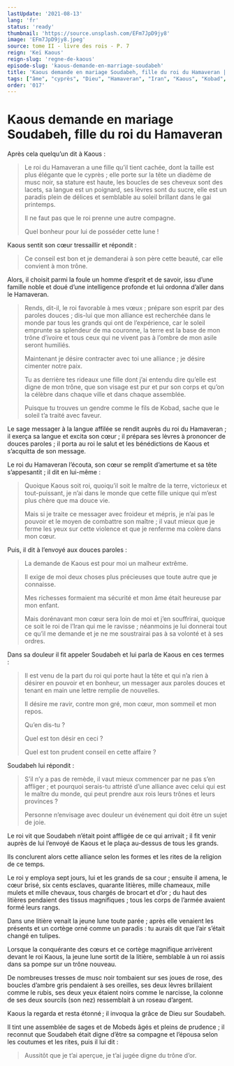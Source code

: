 ```yaml
---
lastUpdate: '2021-08-13'
lang: 'fr'
status: 'ready'
thumbnail: 'https://source.unsplash.com/EFm7JpD9jy8'
image: 'EFm7JpD9jy8.jpeg'
source: tome II - livre des rois - P. 7
reign: 'Keï Kaous'
reign-slug: 'regne-de-kaous'
episode-slug: 'kaous-demande-en-marriage-soudabeh'
title: 'Kaous demande en mariage Soudabeh, fille du roi du Hamaveran | Le Livre des Rois | Shâhnâmeh'
tags: ["âme", "cyprès", "Dieu", "Hamaveran", "Iran", "Kaous", "Kobad", "Mobeds", "Soudabeh"]
order: '017'
---
```


<!-- LTeX: language=fr -->

# Kaous demande en mariage Soudabeh, fille du roi du Hamaveran

Après cela quelqu’un dit à Kaous :

> Le roi du Hamaveran a une fille qu’il tient cachée, dont la taille est plus élégante que le cyprès ; elle porte sur la tête un diadème de musc noir, sa stature est haute, les boucles de ses cheveux sont des lacets, sa langue est un poignard, ses lèvres sont du sucre, elle est un paradis plein de délices et semblable au soleil brillant dans le gai printemps.
>
> Il ne faut pas que le roi prenne une autre compagne.
>
> Quel bonheur pour lui de posséder cette lune !

Kaous sentit son cœur tressaillir et répondit :

> Ce conseil est bon et je demanderai à son père cette beauté, car elle convient à mon trône.

Alors, il choisit parmi la foule un homme d’esprit et de savoir, issu d’une famille noble et doué d’une intelligence profonde et lui ordonna d’aller dans le Hamaveran.

> Rends, dit-il, le roi favorable à mes vœux ;
> prépare son esprit par des paroles douces ;
> dis-lui que mon alliance est recherchée dans le monde par tous les grands qui ont de l’expérience, car le soleil emprunte sa splendeur de ma couronne, la terre est la base de mon trône d’ivoire et tous ceux qui ne vivent pas à l’ombre de mon asile seront humiliés.
>
> Maintenant je désire contracter avec toi une alliance ; je désire cimenter notre paix.
>
> Tu as derrière tes rideaux une fille dont j’ai entendu dire qu’elle est digne de mon trône, que son visage est pur et pur son corps et qu’on la célèbre dans chaque ville et dans chaque assemblée.
>
> Puisque tu trouves un gendre comme le fils de Kobad, sache que le soleil t’a traité avec faveur.

Le sage messager à la langue affilée se rendit auprès du roi du Hamaveran ; il exerça sa langue et excita son cœur ; il prépara ses lèvres à prononcer de douces paroles ; il porta au roi le salut et les bénédictions de Kaous et s’acquitta de son message.

Le roi du Hamaveran l’écouta, son cœur se remplit d’amertume et sa tête s’appesantit ; il dit en lui-même :

> Quoique Kaous soit roi, quoiqu’il soit le maître de la terre, victorieux et tout-puissant, je n’ai dans le monde que cette fille unique qui m’est plus chère que ma douce vie.
>
> Mais si je traite ce messager avec froideur et mépris, je n’ai pas le pouvoir et le moyen de combattre son maître ; il vaut mieux que je ferme les yeux sur cette violence et que je renferme ma colère dans mon cœur.

Puis, il dit à l’envoyé aux douces paroles :

> La demande de Kaous est pour moi un malheur extrême.
>
> Il exige de moi deux choses plus précieuses que toute autre que je connaisse.
>
> Mes richesses formaient ma sécurité et mon âme était heureuse par mon enfant.
>
> Mais dorénavant mon cœur sera loin de moi et j’en souffrirai, quoique ce soit le roi de l’Iran qui me le ravisse ; néanmoins je lui donnerai tout ce qu’il me demande et je ne me soustrairai pas à sa volonté et à ses ordres.

Dans sa douleur il fit appeler Soudabeh et lui parla de Kaous en ces termes :

> Il est venu de la part du roi qui porte haut la tête et qui n’a rien à désirer en pouvoir et en bonheur, un messager aux paroles douces et tenant en main une lettre remplie de nouvelles.
>
> Il désire me ravir, contre mon gré, mon cœur, mon sommeil et mon repos.
>
> Qu’en dis-tu ?
>
> Quel est ton désir en ceci ?
>
> Quel est ton prudent conseil en cette affaire ?

Soudabeh lui répondit :

> S’il n’y a pas de remède, il vaut mieux commencer par ne pas s’en affliger ; et pourquoi serais-tu attristé d’une alliance avec celui qui est le maître du monde, qui peut prendre aux rois leurs trônes et leurs provinces ?
>
> Personne n’envisage avec douleur un événement qui doit être un sujet de joie.

Le roi vit que Soudabeh n’était point affligée de ce qui arrivait ; il fit venir auprès de lui l’envoyé de Kaous et le plaça au-dessus de tous les grands.

Ils conclurent alors cette alliance selon les formes et les rites de la religion de ce temps.

Le roi y employa sept jours, lui et les grands de sa cour ; ensuite il amena, le cœur brisé, six cents esclaves, quarante litières, mille chameaux, mille mulets et mille chevaux, tous chargés de brocart et d’or ; du haut des litières pendaient des tissus magnifiques ; tous les corps de l’armée avaient formé leurs rangs.

Dans une litière venait la jeune lune toute parée ; après elle venaient les présents et un cortège orné comme un paradis : tu aurais dit que l’air s’était changé en tulipes.

Lorsque la conquérante des cœurs et ce cortège magnifique arrivèrent devant le roi Kaous, la jeune lune sortit de la litière, semblable à un roi assis dans sa pompe sur un trône nouveau.

De nombreuses tresses de musc noir tombaient sur ses joues de rose, des boucles d’ambre gris pendaient à ses oreilles, ses deux lèvres brillaient comme le rubis, ses deux yeux étaient noirs comme le narcisse, la colonne de ses deux sourcils (son nez) ressemblait à un roseau d’argent.

Kaous la regarda et resta étonné ; il invoqua la grâce de Dieu sur Soudabeh.

Il tint une assemblée de sages et de Mobeds âgés et pleins de prudence ; il reconnut que Soudabeh était digne d’être sa compagne et l’épousa selon les coutumes et les rites, puis il lui dit :

> Aussitôt que je t’ai aperçue, je t’ai jugée digne du trône d’or.

